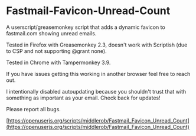Fastmail-Favicon-Unread-Count
=============================

A userscript/greasemonkey script that adds a dynamic favicon to fastmail.com showing unread emails.

Tested in Firefox with Greasemonkey 2.3, doesn't work with Scriptish (due to CSP and not supporting @grant none).

Tested in Chrome with Tampermonkey 3.9.

If you have issues getting this working in another browser feel free to reach out.


I intentionally disabled autoupdating because you shouldn't trust that with something as important as your email. Check back for updates!


Please report all bugs.

[https://openuserjs.org/scripts/middlerob/Fastmail_Favicon_Unread_Count](https://openuserjs.org/scripts/middlerob/Fastmail_Favicon_Unread_Count)
